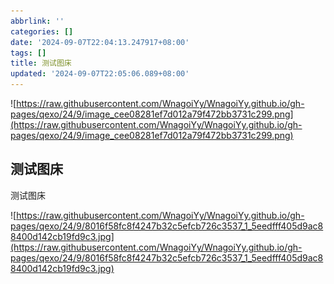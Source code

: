 ```yaml
---
abbrlink: ''
categories: []
date: '2024-09-07T22:04:13.247917+08:00'
tags: []
title: 测试图床
updated: '2024-09-07T22:05:06.089+08:00'
---
```

![https://raw.githubusercontent.com/WnagoiYy/WnagoiYy.github.io/gh-pages/qexo/24/9/image_cee08281ef7d012a79f472bb3731c299.png](https://raw.githubusercontent.com/WnagoiYy/WnagoiYy.github.io/gh-pages/qexo/24/9/image_cee08281ef7d012a79f472bb3731c299.png)

## 测试图床

测试图床

![https://raw.githubusercontent.com/WnagoiYy/WnagoiYy.github.io/gh-pages/qexo/24/9/8016f58fc8f4247b32c5efcb726c3537_1_5eedfff405d9ac88400d142cb19fd9c3.jpg](https://raw.githubusercontent.com/WnagoiYy/WnagoiYy.github.io/gh-pages/qexo/24/9/8016f58fc8f4247b32c5efcb726c3537_1_5eedfff405d9ac88400d142cb19fd9c3.jpg)
